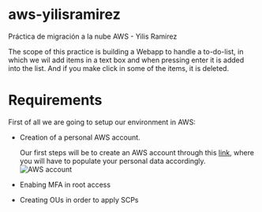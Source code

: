 # aws-yilisramirez
Práctica de migración a la nube AWS - Yilis Ramirez

The scope of this practice is building a Webapp to handle a to-do-list, in which we wil add items in a text box and when pressing enter it is added into the list. And if you make click in some of the items, it is deleted.

<h1>Requirements</h1>

First of all we are going to setup our environment in AWS: 

- Creation of a personal AWS account.

  Our first steps will be to create an AWS account through this [link](https://portal.aws.amazon.com/gp/aws/developer/registration/index.html?nc2=h_ct&src=default), where you will have to populate your personal data accordingly. 
  ![AWS account](https://user-images.githubusercontent.com/39458920/158795611-54b088ba-4135-4e9c-9795-86a36121ce95.JPG)

  
- Enabing MFA in root access
- Creating OUs in order to apply SCPs
